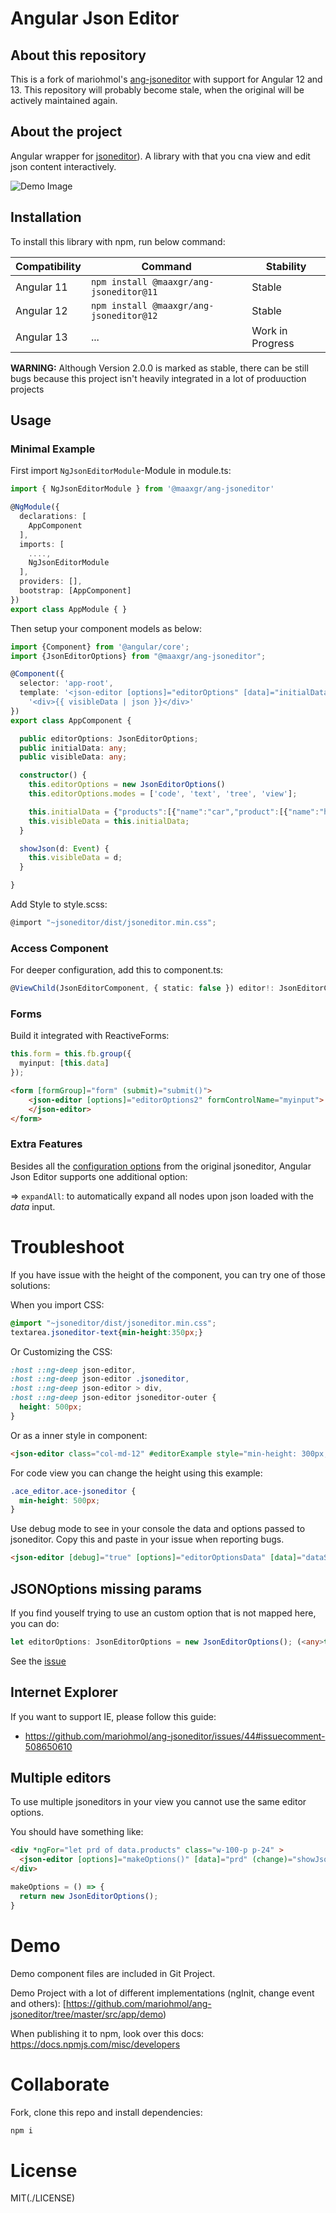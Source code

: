 # Angular Json Editor

## About this repository
This is a fork of mariohmol's [ang-jsoneditor](https://github.com/mariohmol/ang-jsoneditor)
with support for Angular 12 and 13.
This repository will probably become stale, 
when the original will be actively maintained again.

## About the project

Angular wrapper for [jsoneditor](https://github.com/josdejong/jsoneditor)).
A library with that you cna view and edit json content interactively.

![Demo Image](src/assets/printDemo.png)

## Installation

To install this library with npm, run below command:

|Compatibility|Command|Stability|
|---|---|---|
|Angular 11|`npm install @maaxgr/ang-jsoneditor@11`|Stable|
|Angular 12|`npm install @maaxgr/ang-jsoneditor@12`|Stable|
|Angular 13|...|Work in Progress|

**WARNING:** Although Version 2.0.0 is marked as stable,
there can be still bugs because this project isn't heavily integrated in a lot of produuction projects 


## Usage

### Minimal Example

First import `NgJsonEditorModule`-Module in module.ts:

```ts
import { NgJsonEditorModule } from '@maaxgr/ang-jsoneditor' 

@NgModule({
  declarations: [
    AppComponent
  ],
  imports: [
    ....,
    NgJsonEditorModule
  ],
  providers: [],
  bootstrap: [AppComponent]
})
export class AppModule { }
```

Then setup your component models as below:
```ts
import {Component} from '@angular/core';
import {JsonEditorOptions} from "@maaxgr/ang-jsoneditor";

@Component({
  selector: 'app-root',
  template: '<json-editor [options]="editorOptions" [data]="initialData" (change)="showJson($event)"></json-editor>' +
    '<div>{{ visibleData | json }}</div>'
})
export class AppComponent {

  public editorOptions: JsonEditorOptions;
  public initialData: any;
  public visibleData: any;

  constructor() {
    this.editorOptions = new JsonEditorOptions()
    this.editorOptions.modes = ['code', 'text', 'tree', 'view'];

    this.initialData = {"products":[{"name":"car","product":[{"name":"honda","model":[{"id":"civic","name":"civic"},{"id":"accord","name":"accord"},{"id":"crv","name":"crv"},{"id":"pilot","name":"pilot"},{"id":"odyssey","name":"odyssey"}]}]}]}
    this.visibleData = this.initialData;
  }

  showJson(d: Event) {
    this.visibleData = d;
  }

}
```

Add Style to style.scss:
```js
@import "~jsoneditor/dist/jsoneditor.min.css";
```

### Access Component

For deeper configuration, add this to component.ts:
```ts
@ViewChild(JsonEditorComponent, { static: false }) editor!: JsonEditorComponent;
```

### Forms

Build it integrated with ReactiveForms:
```ts 
this.form = this.fb.group({
  myinput: [this.data]
});
```
```html
<form [formGroup]="form" (submit)="submit()">
    <json-editor [options]="editorOptions2" formControlName="myinput">
    </json-editor>
</form>
```

### Extra Features

Besides all the 
[configuration options](https://github.com/josdejong/jsoneditor/blob/master/docs/api.md) 
from the original jsoneditor, Angular Json Editor supports one additional option:

=> `expandAll`: to automatically expand all nodes upon json loaded with the _data_ input. 

# Troubleshoot

If you have issue with the height of the component, you can try one of those solutions:

When you import CSS:

```css
@import "~jsoneditor/dist/jsoneditor.min.css";
textarea.jsoneditor-text{min-height:350px;}
```

Or Customizing the CSS:

```css
:host ::ng-deep json-editor,
:host ::ng-deep json-editor .jsoneditor,
:host ::ng-deep json-editor > div,
:host ::ng-deep json-editor jsoneditor-outer {
  height: 500px;
}
```

Or  as a inner style in component:

```html
<json-editor class="col-md-12" #editorExample style="min-height: 300px;" [options]="editorOptionsData" [data]="dataStructure"></json-editor>
```

For code view you can change the height using this example:
```css
.ace_editor.ace-jsoneditor {
  min-height: 500px;
}
```

Use debug mode to see in your console the data and options passed to jsoneditor. Copy this and paste in your issue when reporting bugs.

```html
<json-editor [debug]="true" [options]="editorOptionsData" [data]="dataStructure"></json-editor>
```

## JSONOptions missing params

If you find youself trying to use an custom option that is not mapped here, you can do:

```ts
let editorOptions: JsonEditorOptions = new JsonEditorOptions(); (<any>this.editorOptions).templates = [{menu options objects as in json editor documentation}]
```

See the [issue](https://github.com/mariohmol/ang-jsoneditor/issues/57)

## Internet Explorer 

If you want to support IE, please follow this guide:
* https://github.com/mariohmol/ang-jsoneditor/issues/44#issuecomment-508650610

## Multiple editors

To use multiple jsoneditors in your view you cannot use the same editor options.

You should have something like: 

```html
<div *ngFor="let prd of data.products" class="w-100-p p-24" >
  <json-editor [options]="makeOptions()" [data]="prd" (change)="showJson($event)"></json-editor>
</div>
```

```ts
makeOptions = () => {
  return new JsonEditorOptions();
}
```

# Demo

Demo component files are included in Git Project.

Demo Project with a lot of different implementations (ngInit, change event and others):
[https://github.com/mariohmol/ang-jsoneditor/tree/master/src/app/demo)

When publishing it to npm, look over this docs: https://docs.npmjs.com/misc/developers

# Collaborate

Fork, clone this repo and install dependencies:
```sh
npm i
```

# License
MIT(./LICENSE)
